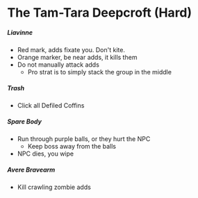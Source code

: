 # The Tam-Tara Deepcroft (Hard)

##### Liavinne

- Red mark, adds fixate you. Don't kite.
- Orange marker, be near adds, it kills them
- Do not manually attack adds
  - Pro strat is to simply stack the group in the middle

##### Trash

- Click all Defiled Coffins

##### Spare Body

- Run through purple balls, or they hurt the NPC
  - Keep boss away from the balls
- NPC dies, you wipe

##### Avere Bravearm

- Kill crawling zombie adds

